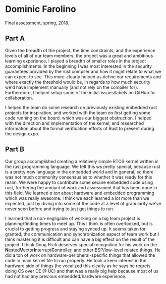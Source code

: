 # Dominic Farolino

Final assessment, spring, 2018.

## Part A

Given the breadth of the project, the time constraints, and the experience levels of
all of our team members, the project was a great and ambitious learning experience. I
played a breadth of smaller roles in the project accomplishments. In the beginning I was
most interested in the security guarantees provided by the rust compiler and how it might
relate to what we can expect to see. This more-clearly helped us define our requirements
and where exactly the threshold would be, in regards to how much security we'd have implement
manually (and not rely on the compiler for). Furthermore, I helped setup some of the initial
issues/labels on GitHub for collaboration.

I helped the team do some research on previously existing embedded rust projects for inspiration,
and worked with the team on first getting some code running on the board, which was our biggest
obstruction. I helped with the direction and implementation of the kernel, and researched information
about the formal verification efforts of Rust to present during the design expo.

## Part B

Our group accomplished creating a relatively simple RTOS kernel written in the rust programming language. We
felt this ws pretty special, because rust is a pretty new language in the embedded world and in general, so
there was not much community consensus as to whether it was ready for this realm. We were happy to contribute
some secure embedded code using rust, furthering the amount of work and assessment that has been done in this field.
We learned *a ton* about hardware and embedded programming which was really awesome. I think we each learned a lot
more than we expected, just by diving into some of the code at a level of granularity we've never seen before and
trying to just get things to run.

I learned that a non-negligable of working on a big team project is planning/finding times to meet up. This I think
is often overlooked, but is crucial to getting progress and staying synced up. It seems taken for granted, the communication
and synchronization aspect of team work but I think mastering it is difficult and can have a big effect on the result of
the project. I think Doug Flick deserves special recognition for his work on the **N**ested**V**ector**I**nterrupt**C**ontroller,
and other BSP/low-level related things. He did a ton of work on hardware-peripheral-specific things that allowed
the code in main kernel file to run properly. He took a keen interest in the hardware side of things (he vocalized
this clearly as he says he regrets doing CS over CE @ UC) and that was a really big help because most of us had not
had any previous embedded/hardware experience.
